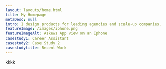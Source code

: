 ```yaml
---
layout: layouts/home.html
title: My Homepage
metaDesc: null
intro: I design products for leading agencies and scale-up companies.
featureImage: /images/iphone.png
featureImageAlt: Askews App view on an Iphone
casestudy1: Career Assistant
casestudy2: Case Study 2
casestudytitle: Recent Work
---
```

kkkk